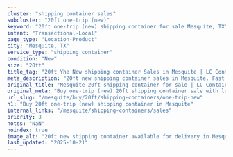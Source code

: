 ```yaml
---
cluster: "shipping container sales"
subcluster: "20ft one-trip (new)"
keyword: "20ft one-trip (new) shipping container for sale Mesquite, TX"
intent: "Transactional-Local"
page_type: "Location-Product"
city: "Mesquite, TX"
service_type: "shipping container"
condition: "New"
size: "20ft"
title_tag: "20ft Yhe New shipping container Sales in Mesquite | LC Container"
meta_description: "20ft new shipping container sales in Mesquite. Fast delivery, competitive pricing. Serving shipping containers area. Quote ID: 6XZ. Call (214) 524-4168 for your free quote today."
original_title: "Mesquite 20ft shipping container for sale | LC Container"
original_meta: "Buy one-trip (new) 20ft shipping container sale with local delivery in Mesquite, TX. LC Container — local Since 2003. Request a fast quote today."
url_slug: "/mesquite/buy/20ft/shipping-containers/one-trip-new"
h1: "Buy 20ft one-trip (new) shipping container in Mesquite"
internal_links: "/mesquite/shipping-containers/sales"
priority: 3
notes: "NaN"
noindex: true
image_alt: "20ft new shipping container available for delivery in Mesquite"
last_updated: "2025-10-21"
---
```


<!-- TODO: Add unique city/inventory copy, images, and internal links here. -->
